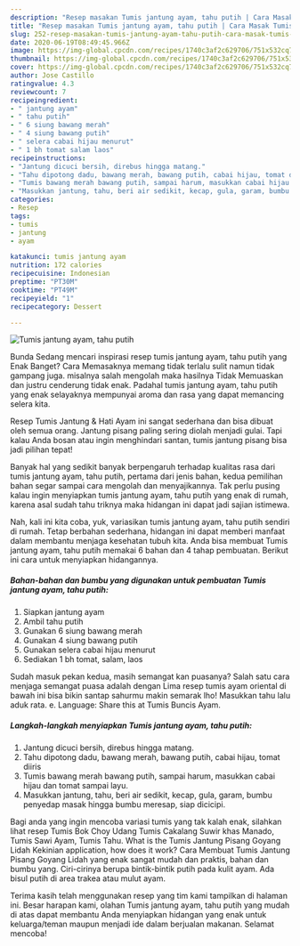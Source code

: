 ```yaml
---
description: "Resep masakan Tumis jantung ayam, tahu putih | Cara Masak Tumis jantung ayam, tahu putih Yang Menggugah Selera"
title: "Resep masakan Tumis jantung ayam, tahu putih | Cara Masak Tumis jantung ayam, tahu putih Yang Menggugah Selera"
slug: 252-resep-masakan-tumis-jantung-ayam-tahu-putih-cara-masak-tumis-jantung-ayam-tahu-putih-yang-menggugah-selera
date: 2020-06-19T08:49:45.966Z
image: https://img-global.cpcdn.com/recipes/1740c3af2c629706/751x532cq70/tumis-jantung-ayam-tahu-putih-foto-resep-utama.jpg
thumbnail: https://img-global.cpcdn.com/recipes/1740c3af2c629706/751x532cq70/tumis-jantung-ayam-tahu-putih-foto-resep-utama.jpg
cover: https://img-global.cpcdn.com/recipes/1740c3af2c629706/751x532cq70/tumis-jantung-ayam-tahu-putih-foto-resep-utama.jpg
author: Jose Castillo
ratingvalue: 4.3
reviewcount: 7
recipeingredient:
- " jantung ayam"
- " tahu putih"
- " 6 siung bawang merah"
- " 4 siung bawang putih"
- " selera cabai hijau menurut"
- " 1 bh tomat salam laos"
recipeinstructions:
- "Jantung dicuci bersih, direbus hingga matang."
- "Tahu dipotong dadu, bawang merah, bawang putih, cabai hijau, tomat diiris"
- "Tumis bawang merah bawang putih, sampai harum, masukkan cabai hijau dan tomat sampai layu."
- "Masukkan jantung, tahu, beri air sedikit, kecap, gula, garam, bumbu penyedap masak hingga bumbu meresap, siap dicicipi."
categories:
- Resep
tags:
- tumis
- jantung
- ayam

katakunci: tumis jantung ayam 
nutrition: 172 calories
recipecuisine: Indonesian
preptime: "PT30M"
cooktime: "PT49M"
recipeyield: "1"
recipecategory: Dessert

---
```



![Tumis jantung ayam, tahu putih](https://img-global.cpcdn.com/recipes/1740c3af2c629706/751x532cq70/tumis-jantung-ayam-tahu-putih-foto-resep-utama.jpg)

Bunda Sedang mencari inspirasi resep tumis jantung ayam, tahu putih yang Enak Banget? Cara Memasaknya memang tidak terlalu sulit namun tidak gampang juga. misalnya salah mengolah maka hasilnya Tidak Memuaskan dan justru cenderung tidak enak. Padahal tumis jantung ayam, tahu putih yang enak selayaknya mempunyai aroma dan rasa yang dapat memancing selera kita.

Resep Tumis Jantung &amp; Hati Ayam ini sangat sederhana dan bisa dibuat oleh semua orang. Jantung pisang paling sering diolah menjadi gulai. Tapi kalau Anda bosan atau ingin menghindari santan, tumis jantung pisang bisa jadi pilihan tepat!

Banyak hal yang sedikit banyak berpengaruh terhadap kualitas rasa dari tumis jantung ayam, tahu putih, pertama dari jenis bahan, kedua pemilihan bahan segar sampai cara mengolah dan menyajikannya. Tak perlu pusing kalau ingin menyiapkan tumis jantung ayam, tahu putih yang enak di rumah, karena asal sudah tahu triknya maka hidangan ini dapat jadi sajian istimewa.


Nah, kali ini kita coba, yuk, variasikan tumis jantung ayam, tahu putih sendiri di rumah. Tetap berbahan sederhana, hidangan ini dapat memberi manfaat dalam membantu menjaga kesehatan tubuh kita. Anda bisa membuat Tumis jantung ayam, tahu putih memakai 6 bahan dan 4 tahap pembuatan. Berikut ini cara untuk menyiapkan hidangannya.

<!--inarticleads1-->

##### Bahan-bahan dan bumbu yang digunakan untuk pembuatan Tumis jantung ayam, tahu putih:

1. Siapkan  jantung ayam
1. Ambil  tahu putih
1. Gunakan  6 siung bawang merah
1. Gunakan  4 siung bawang putih
1. Gunakan  selera cabai hijau menurut
1. Sediakan  1 bh tomat, salam, laos


Sudah masuk pekan kedua, masih semangat kan puasanya? Salah satu cara menjaga semangat puasa adalah dengan Lima resep tumis ayam oriental di bawah ini bisa bikin santap sahurmu makin semarak lho! Masukkan tahu lalu aduk rata. e. Language: Share this at Tumis Buncis Ayam. 

<!--inarticleads2-->

##### Langkah-langkah menyiapkan Tumis jantung ayam, tahu putih:

1. Jantung dicuci bersih, direbus hingga matang.
1. Tahu dipotong dadu, bawang merah, bawang putih, cabai hijau, tomat diiris
1. Tumis bawang merah bawang putih, sampai harum, masukkan cabai hijau dan tomat sampai layu.
1. Masukkan jantung, tahu, beri air sedikit, kecap, gula, garam, bumbu penyedap masak hingga bumbu meresap, siap dicicipi.


Bagi anda yang ingin mencoba variasi tumis yang tak kalah enak, silahkan lihat resep Tumis Bok Choy Udang Tumis Cakalang Suwir khas Manado, Tumis Sawi Ayam, Tumis Tahu. What is the Tumis Jantung Pisang Goyang Lidah Kekinian application, how does it work? Cara Membuat Tumis Jantung Pisang Goyang Lidah yang enak sangat mudah dan praktis, bahan dan bumbu yang. Ciri-cirinya berupa bintik-bintik putih pada kulit ayam. Ada bisul putih di area trakea atau mulut ayam. 

Terima kasih telah menggunakan resep yang tim kami tampilkan di halaman ini. Besar harapan kami, olahan Tumis jantung ayam, tahu putih yang mudah di atas dapat membantu Anda menyiapkan hidangan yang enak untuk keluarga/teman maupun menjadi ide dalam berjualan makanan. Selamat mencoba!
